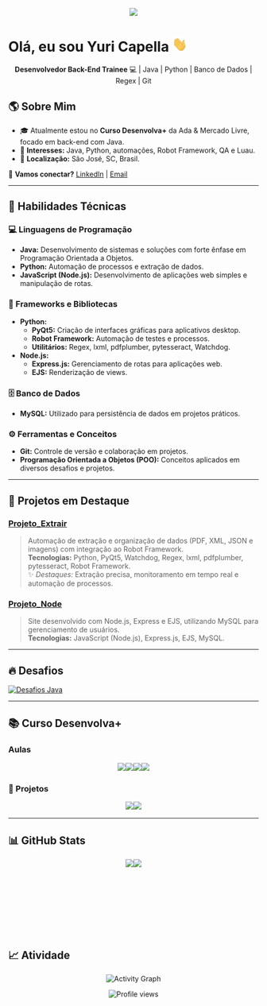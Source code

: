 <p align="center">
  <img src="https://readme-typing-svg.herokuapp.com?color=%2330A3DC&size=22&center=true&vCenter=true&width=500&lines=Bem-vindo+ao+meu+portfólio!;" />
</p>

<!-- 
exemplo de como colocar imagem no topo
[![Header](https://raw.githubusercontent.com/yuri/yuri/main/imagem.png "Header")](https://github.com/yuricapella/yuricapella) -->


# Olá, eu sou Yuri Capella <img src="https://raw.githubusercontent.com/yuricapella/yuricapella/main/wave.gif" width="30px" height="30px" />


<p align="center">
  <strong>Desenvolvedor Back-End Trainee</strong> 💻 | Java | Python | Banco de Dados | Regex | Git
</p>


## 🌎 Sobre Mim  
- 🎓 Atualmente estou no **Curso Desenvolva+** da Ada & Mercado Livre, focado em back-end com Java.  
- 📖 **Interesses:** Java, Python, automações, Robot Framework, QA e Luau.  
- 📍 **Localização:** São José, SC, Brasil.

💬 **Vamos conectar?** [LinkedIn](https://www.linkedin.com/in/yuricapella/) | [Email](mailto:yuricapelladossantos@gmail.com)

---

## 🎯 Habilidades Técnicas

### 💻 Linguagens de Programação
- **Java:** Desenvolvimento de sistemas e soluções com forte ênfase em Programação Orientada a Objetos.  
- **Python:** Automação de processos e extração de dados.  
- **JavaScript (Node.js):** Desenvolvimento de aplicações web simples e manipulação de rotas.

### 🔧 Frameworks e Bibliotecas
- **Python:**  
  - **PyQt5:** Criação de interfaces gráficas para aplicativos desktop.  
  - **Robot Framework:** Automação de testes e processos.  
  - **Utilitários:** Regex, lxml, pdfplumber, pytesseract, Watchdog.
- **Node.js:**  
  - **Express.js:** Gerenciamento de rotas para aplicações web.  
  - **EJS:** Renderização de views.

### 🗄️ Banco de Dados
- **MySQL:** Utilizado para persistência de dados em projetos práticos.

### ⚙️ Ferramentas e Conceitos
- **Git:** Controle de versão e colaboração em projetos.  
- **Programação Orientada a Objetos (POO):** Conceitos aplicados em diversos desafios e projetos.
---

## 🚀 Projetos em Destaque
### [Projeto_Extrair](https://github.com/yuricapella/Projeto_Extrair)
> Automação de extração e organização de dados (PDF, XML, JSON e imagens) com integração ao Robot Framework.  
**Tecnologias:** Python, PyQt5, Watchdog, Regex, lxml, pdfplumber, pytesseract, Robot Framework.  
✨ *Destaques:* Extração precisa, monitoramento em tempo real e automação de processos.

### [Projeto_Node](https://github.com/yuricapella/Projeto_Node)
> Site desenvolvido com Node.js, Express e EJS, utilizando MySQL para gerenciamento de usuários.  
**Tecnologias:** JavaScript (Node.js), Express.js, EJS, MySQL.

---

## 🔥 Desafios
<a href="https://github.com/yuricapella/coddyChallengesJava">
  <img height="150px" src="https://github-readme-stats.vercel.app/api/pin/?username=yuricapella&repo=coddyChallengesJava&theme=radical" alt="Desafios Java" />
</a>

---


## 📚 Curso Desenvolva+
### Aulas
<div style="display: flex; flex-wrap: wrap; justify-content: center;">
  <a href="https://github.com/yuricapella/programacao-orientada-objetos-2">
    <img height="150px" src="https://github-readme-stats.vercel.app/api/pin/?username=yuricapella&repo=programacao-orientada-objetos-2&theme=radical" />
  </a>
  <a href="https://github.com/yuricapella/programacao-orientada-objetos-1">
    <img height="150px" src="https://github-readme-stats.vercel.app/api/pin/?username=yuricapella&repo=programacao-orientada-objetos-1&theme=radical" />
  </a>
  <a href="https://github.com/yuricapella/logica-programacao-1">
    <img height="150px" src="https://github-readme-stats.vercel.app/api/pin/?username=yuricapella&repo=logica-programacao-1&theme=radical" />
  </a>
  <a href="https://github.com/yuricapella/ct-meli-coding-tank">
    <img height="150px" src="https://github-readme-stats.vercel.app/api/pin/?username=yuricapella&repo=ct-meli-coding-tank&theme=radical" />
  </a>
</div>

### 📁 Projetos
<div style="display: flex; flex-wrap: wrap; justify-content: center;">
  <a href="https://github.com/yuricapella/poo1-projeto">
    <img height="150px" src="https://github-readme-stats.vercel.app/api/pin/?username=yuricapella&repo=poo1-projeto&theme=radical" />
  </a>
  <a href="https://github.com/yuricapella/projeto-calculo-de-salario">
    <img height="150px" src="https://github-readme-stats.vercel.app/api/pin/?username=yuricapella&repo=projeto-calculo-de-salario&theme=radical" />
  </a>
</div>
  

---

## 📊 GitHub Stats

<div style="display: flex; flex-wrap: wrap; justify-content: center;">
  <img height="150px" src="https://github-readme-stats.vercel.app/api?username=yuricapella&hide_title=true&hide_border=true&show_icons=true&include_all_commits=true&count_private=true&line_height=21&theme=radical"/>
  <img height="150px" src="https://github-readme-stats.vercel.app/api/top-langs/?username=yuricapella&hide=html&hide_title=true&hide_border=true&layout=compact&langs_count=6&theme=radical"/>
</div>


## 📈 Atividade
<p align="center">
  <img src="https://github-readme-activity-graph.vercel.app/graph?username=yuricapella&theme=react" alt="Activity Graph" />
</p>


<p align="center">
  <img src="https://komarev.com/ghpvc/?username=yuricapella&color=brightgreen" alt="Profile views"/>
</p>


<!--
Cores para utilizar talvez.
&title_color=ffffff&text_color=c9cacc&icon_color=2bbc8a&bg_color=1d1f21
-->

